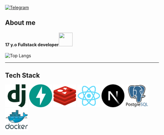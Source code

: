 
[![Telegram](https://img.shields.io/badge/Telegram-%40LNX_USR-blue?style=for-the-badge&logo=telegram)](https://t.me/LNX_USR)

<div>
  <h2>About me</h2>
</div>
<div>
  <h4>17 y.o Fullstack developer<img src="https://camo.githubusercontent.com/748433fbf833d18f543ad4bb6d8c8c4f7f340c7fe8b9706df131a525049f0c8c/68747470733a2f2f63756c746f667468657061727479706172726f742e636f6d2f706172726f74732f68642f6c6170746f705f706172726f742e676966" height="45" width="45"/></h4>

  ![Top Langs](https://github-readme-stats.vercel.app/api/top-langs/?username=Oleksii-LnxUsr&layout=donut)
</div>

<hr/>
<div>
  <h2>Tech Stack</h2>
  
  <img src="https://github.com/devicons/devicon/blob/master/icons/django/django-plain.svg" height="75" weight="75"/>
  <img src="https://github.com/devicons/devicon/blob/master/icons/fastapi/fastapi-original.svg" height="75" weight="75"/>
  <img src="https://github.com/devicons/devicon/blob/master/icons/redis/redis-original.svg" height="75" weight="75"/>
  <img src="https://github.com/devicons/devicon/blob/master/icons/react/react-original.svg" height="75" weight="75"/>
  <img src="https://github.com/devicons/devicon/blob/master/icons/nextjs/nextjs-original.svg" height="75" weight="75"/>
  <img src="https://github.com/devicons/devicon/blob/master/icons/postgresql/postgresql-original-wordmark.svg" height="75" weight="75"/>
  <img src="https://github.com/devicons/devicon/blob/master/icons/docker/docker-original-wordmark.svg" height="75" weight="75"/>
</div>
